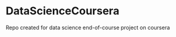 DataScienceCoursera
===================

Repo created for data science end-of-course project on coursera

